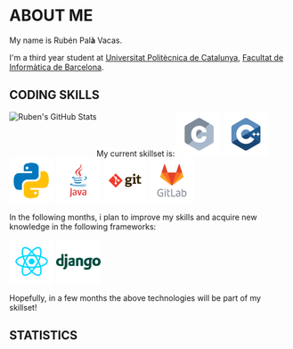 # ABOUT ME
My name is Rubén Pal**à** Vacas.

I'm a third year student at [Universitat Politècnica de Catalunya](https://www.upc.edu/ca), [Facultat de Informàtica de Barcelona](https://www.fib.upc.edu/es). 

## CODING SKILLS
<img align="left" alt="Ruben's GitHub Stats" src="https://https://github-readme-stats-three-steel-93.vercel.app/api?username=rubenpalavacas&show_icons=true&hide_border=true" />
My current skillset is: 

<img width="80" src="icons/c.svg" />
<img width="80" src="icons/cplusplus.svg" />
<img width="80" src="icons/python.svg" />
<img width="80" src="icons/java.svg" />
<img width="80" src="icons/git.svg" />
<img width="80" src="icons/gitlab.svg" />

In the following months, i plan to improve my skills and acquire new knowledge in the following frameworks:

<img width="80" src="icons/react.svg" />
<img width="80" src="icons/django.svg" />

Hopefully, in a few months the above technologies will be part of my skillset!

## STATISTICS
